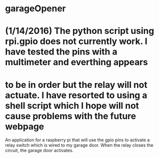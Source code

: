 # garageOpener

# (1/14/2016) The python script using rpi.gpio does not currently work. I have tested the pins with a multimeter and everthing appears
# to be in order but the relay will not actuate. I have resorted to using a shell script which I hope will not cause problems with the future webpage

An application for a raspberry pi that will use the gpio pins to activate a relay switch which is wired to my garage door.
When the relay closes the circuit, the garage door activates.


